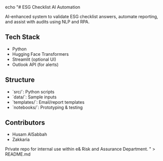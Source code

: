 echo "# ESG Checklist AI Automation

AI-enhanced system to validate ESG checklist answers, automate reporting, and assist with audits using NLP and RPA.

## Tech Stack

- Python
- Hugging Face Transformers
- Streamlit (optional UI)
- Outlook API (for alerts)

## Structure

- \`src/\`: Python scripts
- \`data/\`: Sample inputs
- \`templates/\`: Email/report templates
- \`notebooks/\`: Prototyping & testing

## Contributors

- Husam AlSabbah
- Zakkaria

Private repo for internal use within e& Risk and Assurance Department.
" > README.md
